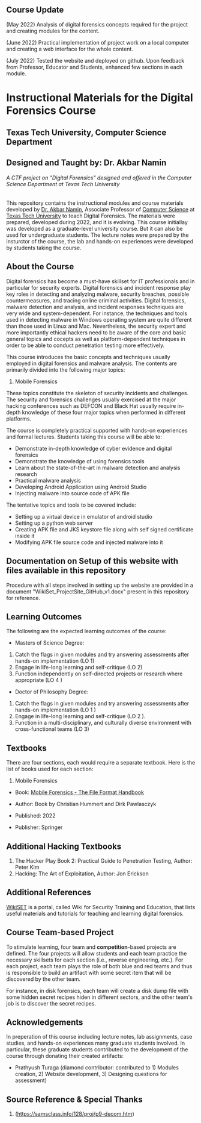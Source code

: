 ## Course Update
(May 2022) Analysis of digital forensics concepts required for the project and creating modules for the content.

(June 2022) Practical implementation of project work on a local computer and creating a web interface for the whole content.

(July 2022) Tested the website and deployed on github. Upon feedback from Professor, Educator and Students, enhanced few sections in each module.

# Instructional Materials for the Digital Forensics Course
## Texas Tech University, Computer Science Department 
## Designed and Taught by: Dr. Akbar Namin
###### A CTF project on "Digital Forensics" designed and offered in the Computer Science Department at Texas Tech University


This repository contains the instructional modules and course materials developed by [Dr. Akbar Namin](http://www.depts.ttu.edu/cs/faculty/akbar_siami-namin/index.php), Associate Professor of [Computer Science](http://www.depts.ttu.edu/cs/) at [Texas Tech University](http://www.ttu.edu/) to teach Digital Forensics. The materials were prepared, developed during 2022, and it is evolving. This course initiallay was developed as a graduate-level university course. But it can also be used for undergraduate students. The lecture notes were prepared by the insturctor of the course, the lab and hands-on experiences were developed by students taking the course.

## About the Course
Digital forensics has become a must-have skillset for IT professionals and in particular for security experts. Digital forensics and incident response play key roles in detecting and analyzing malware, security breaches, possible countermeasures, and tracing online criminal activities. Digital forensics, malware detection and analysis, and incident responses techniques are very wide and system-dependent. For instance, the techniques and tools used in detecting malware in Windows operating system are quite different than those used in Linux and Mac. Nevertheless, the security expert and more importantly ethical hackers need to be aware of the core and basic general topics and cocepts as well as platform-dependent techniques in order to be able to conduct penetration testing more effectively. 

This course introduces the basic concepts and techniques usually employed in digital forensics and malware analysis. The contents are primarily divided into the following major topics: 

1. Mobile Forensics

These topics constitute the skeleton of security incidents and challenges. The security and forensics challenges usually exercised at the major hacking conferences such as DEFCON and Black Hat usually require in-depth knowledge of these four major topics when performed in different platforms. 

The course is completely practical supported with hands-on experiences and formal lectures. Students taking this course will be able to:
*	Demonstrate in-depth knowledge of cyber evidence and digital forensics
*	Demonstrate the knowledge of using forensics tools
*	Learn about the state-of-the-art in malware detection and analysis research 
*	Practical malware analysis
* Developing Android Application using Android Studio
* Injecting malware into source code of APK file

The tentative topics and tools to be covered include:

*	Setting up a virtual device in emulator of android studio
*	Setting up a python web server
*	Creating APK file and JKS keystore file along with self signed certificate inside it
*	Modifying APK file source code and injected malware into it

## Documentation on Setup of this website with files available in this repository
Procedure with all steps involved in setting up the website are provided in a document "WikiSet_ProjectSite_GitHub_v1.docx" present in this repository for reference.

## Learning Outcomes
The following are the expected  learning  outcomes  of the course:
* Masters  of Science Degree:
1. Catch the flags in given modules and try answering assessments after hands-on implementation  (LO 1) 
2. Engage in life-long learning and self-critique  (LO 2)
3. Function independently on self-directed projects or research where appropriate (LO 4 )
* Doctor  of Philosophy  Degree:
1. Catch the flags in given modules and try answering assessments after hands-on implementation  (LO 1 ) 
2. Engage in life-long learning  and self-critique  (LO 2 ).
3. Function in a multi-disciplinary, and culturally diverse environment with cross-functional teams (LO 3)

## Textbooks

There are four sections, each would require a separate textbook. Here is the list of books used for each section:

1. Mobile Forensics 
* Book: [Mobile Forensics - The File Format Handbook](https://www.researchgate.net/publication/360353993_2022_Book_Mobile_Forensics_-The_File_Format_Handbook)
* Author: Book by Christian Hummert and Dirk Pawlasczyk

* Published: 2022
* Publisher: Springer



## Additional Hacking Textbooks

1. The Hacker Play Book 2: Practical Guide to Penetration Testing, Author: Peter Kim
2. Hacking: The Art of Exploitation, Author: Jon Erickson

## Additional References

[WikiSET](https://asiamina.github.io/WikiSET/) is a portal, called Wiki for Security Training and Education, that lists useful materials and tutorials for teaching and learning digital forensics.

## Course Team-based Project

To stimulate learning, four team and **competition**-based projects are defined.  The four projects will allow students and each team practice the necessary skillsets for each section (i.e., reverse engineering, etc.). For each project, each team plays the role of both blue and red teams and thus is responsible to build an artifact with some secret item that will be discovered by the other team. 

For instance, in disk forensics, each team will create a disk dump file with some hidden secret recipes hiden in different sectors, and the other team's job is to discover the secret recipes. 


## Acknowledgements
In preperation of this course including lecture notes, lab assignments, case studies, and hands-on experiences many graduate students involved. In particular, these graduate students contributed to the development of the course through donating their created artifacts:

* Prathyush Turaga (diamond contributor: contributed to 1) Modules creation, 2) Website development, 3) Designing questions for assessment)



## Source Reference & Special Thanks
1. (https://samsclass.info/128/proj/p9-decom.htm)
